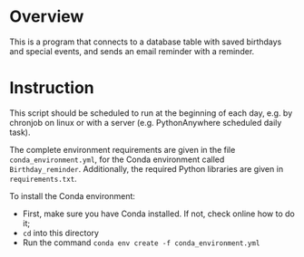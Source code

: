 # Overview

This is a program that connects to a database table with saved birthdays and special events, and sends an email reminder with a reminder. 

# Instruction 

This script should be scheduled to run at the beginning of each day, e.g. by chronjob on linux or with a server (e.g. PythonAnywhere scheduled daily task).

The complete environment requirements are given in the file `conda_environment.yml`, for the Conda environment called `Birthday_reminder`. Additionally, the required Python libraries are given in `requirements.txt`. 

To install the Conda environment:
- First, make sure you have Conda installed. If not, check online how to do it;
- `cd` into this directory
- Run the command `conda env create -f conda_environment.yml`


